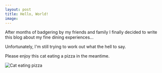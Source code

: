 ```yaml
---
layout: post
title: Hello, World!
image:
---
```


After months of badgering by my friends and family I finally decided to write this blog about my fine dining experiences...

Unfortunately, I'm still trying to work out what the hell to say.

Please enjoy this cat eating a pizza in the meantime.

![Cat eating pizza](https://media1.giphy.com/media/11dgYWwHnEFomQ/giphy.gif)
